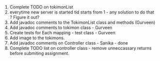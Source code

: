 1) Complete TODO on tokimonList 
2) everytime new server is started tid starts from 1 - any solution to do that ? Figure it out? 
3) Add javadoc comments to the TokimonList class and methods (Gurveen)
4) Add javadoc comments to tokimon class - Gurveen
5) Create tests for Each mapping - test class - Gurveen
6) Add image to the tokimons.
7) Add javadoc comments on Controller class - Sanika - done
8) Complete TODO list on controller class - remove unneccassary returns before submiting assignment.

